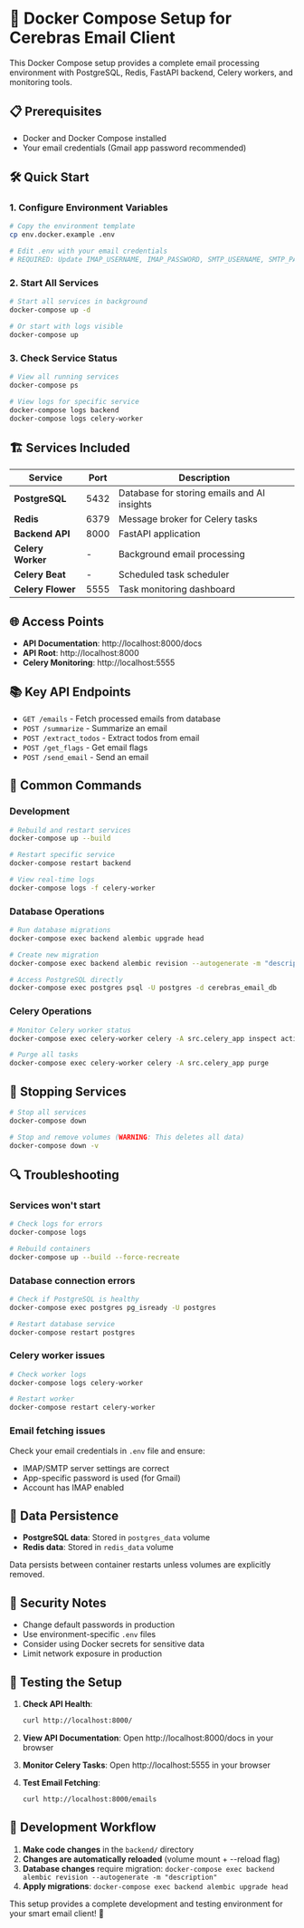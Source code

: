# 🚀 Docker Compose Setup for Cerebras Email Client

This Docker Compose setup provides a complete email processing environment with PostgreSQL, Redis, FastAPI backend, Celery workers, and monitoring tools.

## 📋 Prerequisites

- Docker and Docker Compose installed
- Your email credentials (Gmail app password recommended)

## 🛠️ Quick Start

### 1. **Configure Environment Variables**
```bash
# Copy the environment template
cp env.docker.example .env

# Edit .env with your email credentials
# REQUIRED: Update IMAP_USERNAME, IMAP_PASSWORD, SMTP_USERNAME, SMTP_PASSWORD
```

### 2. **Start All Services**
```bash
# Start all services in background
docker-compose up -d

# Or start with logs visible
docker-compose up
```

### 3. **Check Service Status**
```bash
# View all running services
docker-compose ps

# View logs for specific service
docker-compose logs backend
docker-compose logs celery-worker
```

## 🏗️ Services Included

| Service | Port | Description |
|---------|------|-------------|
| **PostgreSQL** | 5432 | Database for storing emails and AI insights |
| **Redis** | 6379 | Message broker for Celery tasks |
| **Backend API** | 8000 | FastAPI application |
| **Celery Worker** | - | Background email processing |
| **Celery Beat** | - | Scheduled task scheduler |
| **Celery Flower** | 5555 | Task monitoring dashboard |

## 🌐 Access Points

- **API Documentation**: http://localhost:8000/docs
- **API Root**: http://localhost:8000
- **Celery Monitoring**: http://localhost:5555

## 📚 Key API Endpoints

- `GET /emails` - Fetch processed emails from database
- `POST /summarize` - Summarize an email
- `POST /extract_todos` - Extract todos from email
- `POST /get_flags` - Get email flags
- `POST /send_email` - Send an email

## 🔧 Common Commands

### **Development**
```bash
# Rebuild and restart services
docker-compose up --build

# Restart specific service
docker-compose restart backend

# View real-time logs
docker-compose logs -f celery-worker
```

### **Database Operations**
```bash
# Run database migrations
docker-compose exec backend alembic upgrade head

# Create new migration
docker-compose exec backend alembic revision --autogenerate -m "description"

# Access PostgreSQL directly
docker-compose exec postgres psql -U postgres -d cerebras_email_db
```

### **Celery Operations**
```bash
# Monitor Celery worker status
docker-compose exec celery-worker celery -A src.celery_app inspect active

# Purge all tasks
docker-compose exec celery-worker celery -A src.celery_app purge
```

## 🛑 Stopping Services

```bash
# Stop all services
docker-compose down

# Stop and remove volumes (WARNING: This deletes all data)
docker-compose down -v
```

## 🔍 Troubleshooting

### **Services won't start**
```bash
# Check logs for errors
docker-compose logs

# Rebuild containers
docker-compose up --build --force-recreate
```

### **Database connection errors**
```bash
# Check if PostgreSQL is healthy
docker-compose exec postgres pg_isready -U postgres

# Restart database service
docker-compose restart postgres
```

### **Celery worker issues**
```bash
# Check worker logs
docker-compose logs celery-worker

# Restart worker
docker-compose restart celery-worker
```

### **Email fetching issues**
Check your email credentials in `.env` file and ensure:
- IMAP/SMTP server settings are correct
- App-specific password is used (for Gmail)
- Account has IMAP enabled

## 📂 Data Persistence

- **PostgreSQL data**: Stored in `postgres_data` volume
- **Redis data**: Stored in `redis_data` volume

Data persists between container restarts unless volumes are explicitly removed.

## 🔐 Security Notes

- Change default passwords in production
- Use environment-specific `.env` files
- Consider using Docker secrets for sensitive data
- Limit network exposure in production

## 🧪 Testing the Setup

1. **Check API Health**:
   ```bash
   curl http://localhost:8000/
   ```

2. **View API Documentation**:
   Open http://localhost:8000/docs in your browser

3. **Monitor Celery Tasks**:
   Open http://localhost:5555 in your browser

4. **Test Email Fetching**:
   ```bash
   curl http://localhost:8000/emails
   ```

## 🔄 Development Workflow

1. **Make code changes** in the `backend/` directory
2. **Changes are automatically reloaded** (volume mount + --reload flag)
3. **Database changes** require migration: `docker-compose exec backend alembic revision --autogenerate -m "description"`
4. **Apply migrations**: `docker-compose exec backend alembic upgrade head`

This setup provides a complete development and testing environment for your smart email client! 🎉 